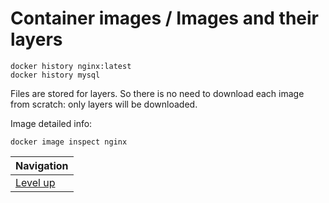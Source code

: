 # Container images / Images and their layers #

    docker history nginx:latest
    docker history mysql

Files are stored for layers. So there is no need to download each image from scratch: only layers will be downloaded.

Image detailed info:

    docker image inspect nginx

| Navigation               |
| ------------------------ |
| [Level up](../README.md) |
